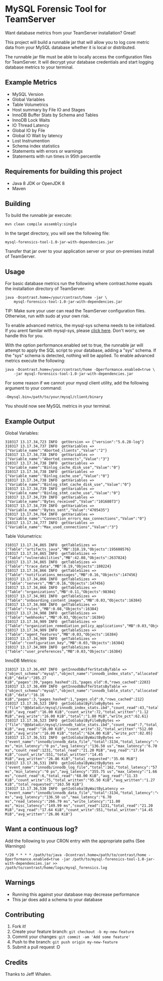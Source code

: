 MySQL Forensic Tool for TeamServer
===================

Want database metrics from your TeamServer installation? Great!

This project will build a runnable jar that will allow you to log core
metric data from your MySQL database whether it is local or distributed. 

The runnable jar file must be able to locally access the configuration files 
for TeamServer. It will decrypt your database credentials and start logging database metrics to your
terminal. 

## Example Metrics

* MySQL Version
* Global Variables
* Table Volumetrics
* Host summary by File IO and Stages
* InnoDB Buffer Stats by Schema and Tables
* InnoDB Lock Waits
* IO Thread Latency
* Global IO by File 
* Global IO Wait by latency
* Lost Instrumention
* Schema index statistics
* Statements with errors or warnings
* Statements with run times in 95th percentile

## Requirements for building this project
* Java 8 JDK or OpenJDK 8
* Maven 

## Building 
To build the runnable jar execute:

	mvn clean compile assembly:single

In the target directory, you will see the following file:

	mysql-forensics-tool-1.0-jar-with-dependencies.jar	

Transfer that jar over to your application server or your on-premises
install of TeamServer.

## Usage
For basic database metrics run the following where contrast.home equals the installation directory of TeamServer:

	java -Dcontrast.home=/your/contrast/home -jar \
		mysql-forensics-tool-1.0-jar-with-dependencies.jar

TIP: Make sure your user can read the TeamServer configuration files. Otherwise, run with sudo at your own risk.

To enable advanced metrics, the mysql-sys schema needs to be initialized. If you arent familar with mysql-sys, please 
[click here](https://github.com/mysql/mysql-sys). Don't worry, we handle this for you. 

With the option performance.enabled set to true, the runnable jar will attempt to apply the SQL script to your 
database, adding a "sys" schema. If the "sys" schema is detected, nothing will be applied. To enable advanced 
metrics execute the following:

	java -Dcontrast.home=/your/contrast/home -Dperformance.enabled=true \
		-jar mysql-forensics-tool-1.0-jar-with-dependencies.jar

For some reason if we cannot your mysql client utility, add the following argument to your command:

	-Dmysql.bin=/path/to/your/mysql/client/binary

You should now see MySQL metrics in your terminal.

## Example Output

Global Variables:

	310317 13.17.34,723 INFO  getVersion => {"version":"5.6.28-log"}
	310317 13.17.34,737 INFO  getVariables => {"Variable_name":"Aborted_clients","Value":"2"}
	310317 13.17.34,738 INFO  getVariables => {"Variable_name":"Aborted_connects","Value":"3"}
	310317 13.17.34,738 INFO  getVariables => {"Variable_name":"Binlog_cache_disk_use","Value":"0"}
	310317 13.17.34,738 INFO  getVariables => {"Variable_name":"Binlog_cache_use","Value":"0"}
	310317 13.17.34,738 INFO  getVariables => {"Variable_name":"Binlog_stmt_cache_disk_use","Value":"0"}
	310317 13.17.34,739 INFO  getVariables => {"Variable_name":"Binlog_stmt_cache_use","Value":"0"}
	310317 13.17.34,739 INFO  getVariables => {"Variable_name":"Bytes_received","Value":"10168073"}
	310317 13.17.34,739 INFO  getVariables => {"Variable_name":"Bytes_sent","Value":"4705435"}
	310317 13.17.34,764 INFO  getVariables => {"Variable_name":"Connection_errors_max_connections","Value":"0"}
	310317 13.17.34,777 INFO  getVariables => {"Variable_name":"Max_used_connections","Value":"3"}


Table Volumetrics:

	310317 13.17.34,865 INFO  getTableSizes => {"Table":"artifacts_java","MB":318.19,"Objects":195608576}
	310317 13.17.34,865 INFO  getTableSizes => {"Table":"vulnerabilities","MB":42.08,"Objects":2637824}
	310317 13.17.34,865 INFO  getTableSizes => {"Table":"trace_data","MB":0.19,"Objects":180224}
	310317 13.17.34,866 INFO  getTableSizes => {"Table":"notifications_messages","MB":0.16,"Objects":147456}
	310317 13.17.34,866 INFO  getTableSizes => {"Table":"servers","MB":0.16,"Objects":147456}
	310317 13.17.34,866 INFO  getTableSizes => {"Table":"organizations","MB":0.11,"Objects":98304}
	310317 13.17.34,901 INFO  getTableSizes => {"Table":"onboarding_content_images","MB":0.03,"Objects":16384}
	310317 13.17.34,908 INFO  getTableSizes => {"Table":"rules","MB":0.08,"Objects":16384}
	310317 13.17.34,908 INFO  getTableSizes => {"Table":"webhooks","MB":0.03,"Objects":16384}
	310317 13.17.34,909 INFO  getTableSizes => {"Table":"organization_remediation_policy_applications","MB":0.03,"Objects":16384}
	310317 13.17.34,909 INFO  getTableSizes => {"Table":"agent_features","MB":0.03,"Objects":16384}
	310317 13.17.34,909 INFO  getTableSizes => {"Table":"configuration_key","MB":0.03,"Objects":16384}
	310317 13.17.34,909 INFO  getTableSizes => {"Table":"user_preferences","MB":0.03,"Objects":16384}

InnoDB Metrics:

	310317 13.17.36,497 INFO  getInnodbBufferStatsByTable => {"object_schema":"mysql","object_name":"innodb_index_stats","allocated":"624.00 KiB","data":"285.27 KiB","pages":39,"pages_hashed":21,"pages_old":0,"rows_cached":2283}
	310317 13.17.36,499 INFO  getInnodbBufferStatsByTable => {"object_schema":"mysql","object_name":"innodb_table_stats","allocated":"48.00 KiB","data":"16.16 KiB","pages":3,"pages_hashed":1,"pages_old":0,"rows_cached":212}
	310317 13.17.36,523 INFO  getIoGlobalByFileByBytes => {"file":"@@datadir/mysql/innodb_index_stats.ibd","count_read":43,"total_read":"688.00 KiB","avg_read":"16.00 KiB","count_write":72,"total_written":"1.12 MiB","avg_write":"16.00 KiB","total":"1.80 MiB","write_pct":62.61}
	310317 13.17.36,523 INFO  getIoGlobalByFileByBytes => {"file":"@@datadir/mysql/innodb_table_stats.ibd","count_read":7,"total_read":"112.00 KiB","avg_read":"16.00 KiB","count_write":32,"total_written":"512.00 KiB","avg_write":"16.00 KiB","total":"624.00 KiB","write_pct":82.05}
	310317 13.17.36,531 INFO  getIoGlobalByWaitByBytes => {"event_name":"innodb/innodb_data_file","total":3134,"total_latency":"427.78 ms","min_latency":"0 ps","avg_latency":"136.50 us","max_latency":"6.70 ms","count_read":1231,"total_read":"21.20 MiB","avg_read":"17.64 KiB","count_write":551,"total_written":"14.45 MiB","avg_written":"26.86 KiB","total_requested":"35.66 MiB"}
	310317 13.17.36,531 INFO  getIoGlobalByWaitByBytes => {"event_name":"innodb/innodb_log_file","total":162,"total_latency":"57.63 ms","min_latency":"0 ps","avg_latency":"355.75 us","max_latency":"1.66 ms","count_read":6,"total_read":"68.00 KiB","avg_read":"11.33 KiB","count_write":75,"total_written":"95.50 KiB","avg_written":"1.27 KiB","total_requested":"163.50 KiB"}
	310317 13.17.36,538 INFO  getIoGlobalByWaitByLatency => {"event_name":"innodb/innodb_data_file","total":3134,"total_latency":"427.78 ms","avg_latency":"136.50 us","max_latency":"6.70 ms","read_latency":"266.79 ms","write_latency":"11.00 ms","misc_latency":"149.99 ms","count_read":1231,"total_read":"21.20 MiB","avg_read":"17.64 KiB","count_write":551,"total_written":"14.45 MiB","avg_written":"26.86 KiB"}

## Want a continuous log?

Add the following to your CRON entry with the appropriate paths (See Warnings)

	*/20 * * * * /path/to/java -Dcontrast.home=/path/to/contrast/home -Dperformance.enabled=true -jar /path/to/mysql-forensics-tool-1.0-jar-with-dependencies.jar >> /path/to/contrast/home/logs/mysql_forensics.log

## Warnings
* Running this against your database may decrease performance
* This jar does add a schema to your database

## Contributing
1. Fork it!
2. Create your feature branch: `git checkout -b my-new-feature`
3. Commit your changes: `git commit -am 'Add some feature'`
4. Push to the branch: `git push origin my-new-feature`
5. Submit a pull request :D
## Credits
Thanks to Jeff Whalen.
